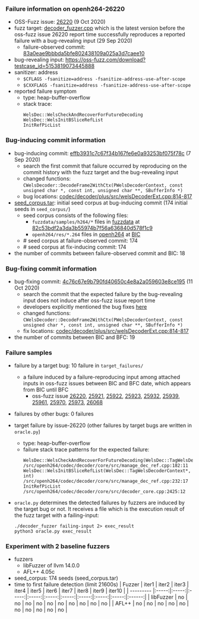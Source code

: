 ### Failure information on openh264-26220
- OSS-Fuzz issue: [26220](https://bugs.chromium.org/p/oss-fuzz/issues/detail?id=26220) (9 Oct 2020) 
- fuzz target: [decoder_fuzzer.cpp](https://github.com/google/oss-fuzz/blob/456eded09c7f24c5ee3f14fd2e358edc7de9064c/projects/openh264/decoder_fuzzer.cpp) which is the latest version before the oss-fuzz issue 26220 report time successfully reproduces a reported failure with a bug-revealing input (29 Sep 2020)
    - failure-observed commit: [83a0eae9bbbda5bfe802438109a025a3d7caee10](https://github.com/cisco/openh264/commit/83a0eae9bbbda5bfe802438109a025a3d7caee10) 
- bug-revealing input: https://oss-fuzz.com/download?testcase_id=5153819073445888
- sanitizer: address
    - `$CFLAGS -fsanitize=address -fsanitize-address-use-after-scope`
    - `$CXXFLAGS -fsanitize=address -fsanitize-address-use-after-scope`
- reported failure symptom 
    - type: heap-buffer-overflow  
    - stack trace:  
		```
		WelsDec::WelsCheckAndRecoverForFutureDecoding   
		WelsDec::WelsInitBSliceRefList  
		InitRefPicList 
		```

### Bug-inducing commit information
- bug-inducing commit: [effb3931c7c67f34b167fe6e0a93253bf075f78c](https://github.com/cisco/openh264/commit/effb3931c7c67f34b167fe6e0a93253bf075f78c) (7 Sep 2020)
    - search the first commit that failure occurred by reproducing on the commit history with the fuzz target and the bug-revealing input
    - changed functions: `CWelsDecoder::DecodeFrame2WithCtx(PWelsDecoderContext, const unsigned char *, const int, unsigned char **, SBufferInfo *)`
    - bug locations: [codec/decoder/plus/src/welsDecoderExt.cpp:814-817](https://github.com/cisco/openh264/commit/effb3931c7c67f34b167fe6e0a93253bf075f78c#diff-089ebaf0325c2c30af67611943308f0621afbceb64450c668961b6bd1561b43fL814-L817) 
- [seed_corpus.tar](https://drive.google.com/file/d/13SyFZwL3cAs7qHD0FQ_W81Li3b1wNg_o/view?usp=share_link): initial seed corpus at bug-inducing commit (174 initial seeds in `seed_corpus/`)  
	- seed corpus consists of the following files:
		- `fuzzdata/samples/h264/*` files in [fuzzdata](https://github.com/mozillasecurity/fuzzdata) at [82c53bdf2a3da3b55974b7f56a636840d578f1c9](https://github.com/MozillaSecurity/fuzzdata/commit/82c53bdf2a3da3b55974b7f56a636840d578f1c9)  
		- `openh264/res/*.264` files in [openh264](https://github.com/cisco/openh264) at [BIC](effb3931c7c67f34b167fe6e0a93253bf075f78c)
	- \# seed corpus at failure-observed commit: 174
	- \# seed corpus at fix-inducing commit: 174
- the number of commits between failure-observed commit and BIC: 18

### Bug-fixing commit information
- bug-fixing commit: [4c76c67e9b790fd40650c4e8a2a059603e8ce195](https://github.com/cisco/openh264/commit/4c76c67e9b790fd40650c4e8a2a059603e8ce195) (11 Oct 2020)
    - search the commit that the expected failure by the bug-revealing input does not induce after oss-fuzz issue report time
    - developers explicitly mentioned the bug fixes [here](https://github.com/cisco/openh264/commit/4c76c67e9b790fd40650c4e8a2a059603e8ce195)
    - changed functions: `CWelsDecoder::DecodeFrame2WithCtx(PWelsDecoderContext, const unsigned char *, const int, unsigned char **, SBufferInfo *)`
    - fix locations: [codec/decoder/plus/src/welsDecoderExt.cpp:814-817](https://github.com/cisco/openh264/commit/4c76c67e9b790fd40650c4e8a2a059603e8ce195#diff-089ebaf0325c2c30af67611943308f0621afbceb64450c668961b6bd1561b43fR814-R817) 
- the number of commits between BIC and BFC: 19 

### Failure samples
- failure by a target bug: 10 failure in `target_failures/`
    - a failure induced by a failure-reproducing input among attached inputs in oss-fuzz issues between BIC and BFC date, which appears from BIC until BFC
		- oss-fuzz issue [26220](https://bugs.chromium.org/p/oss-fuzz/issues/detail?id=26220), [25921](https://bugs.chromium.org/p/oss-fuzz/issues/detail?id=25921), [25922](https://bugs.chromium.org/p/oss-fuzz/issues/detail?id=25922), [25923](https://bugs.chromium.org/p/oss-fuzz/issues/detail?id=25923), [25932](https://bugs.chromium.org/p/oss-fuzz/issues/detail?id=25932), [25939](https://bugs.chromium.org/p/oss-fuzz/issues/detail?id=25939), [25961](https://bugs.chromium.org/p/oss-fuzz/issues/detail?id=25961), [25970](https://bugs.chromium.org/p/oss-fuzz/issues/detail?id=25970), [25973](https://bugs.chromium.org/p/oss-fuzz/issues/detail?id=25973), [26068](https://bugs.chromium.org/p/oss-fuzz/issues/detail?id=26068) 
- failures by other bugs: 0 failures 

- target failure by issue-26220 (other failures by target bugs are written in `oracle.py`)
    - type: heap-buffer-overflow  
    - failure stack trace patterns for the expected failure:  
		```
		WelsDec::WelsCheckAndRecoverForFutureDecoding(WelsDec::TagWelsDecoderContext*) /src/openh264/codec/decoder/core/src/manage_dec_ref.cpp:182:11  
		WelsDec::WelsInitBSliceRefList(WelsDec::TagWelsDecoderContext*, int) /src/openh264/codec/decoder/core/src/manage_dec_ref.cpp:232:17  
		InitRefPicList /src/openh264/codec/decoder/core/src/decoder_core.cpp:2425:12
		```

- `oracle.py` determines the detected failures by fuzzers are induced by the target bug or not. It receives a file which is the execution result of the fuzz target with a failing-input:  
	```
	./decoder_fuzzer failing-input 2> exec_result
	python3 oracle.py exec_result
	```

### Experiment with 2 baseline fuzzers 
- fuzzers
    - libFuzzer of llvm 14.0.0
    - AFL++ 4.05c
- seed_corpus: 174 seeds (seed_corpus.tar)
- time to first failure detection (limit 21600s)
    |   Fuzzer  | iter1 | iter2 | iter3 | iter4 | iter5 | iter6 | iter7 | iter8 | iter9 | iter10 |
    | --------- |:-----:|:-----:|:-----:|:-----:|:-----:|:-----:|:-----:|:-----:|:-----:|:------:|
    | libFuzzer |   no  |   no  |   no  |   no  |   no  |   no  |   no  |   no  |   no  |    no  |
    |   AFL++   |   no  |   no  |   no  |   no  |   no  |   no  |   no  |   no  |   no  |    no  |

